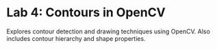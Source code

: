 ﻿# Lab 4: Contours in OpenCV

Explores contour detection and drawing techniques using OpenCV. Also includes contour hierarchy and shape properties.
